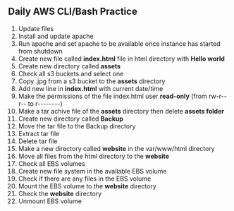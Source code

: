 ## Daily AWS CLI/Bash Practice

1. Update files
1. Install and update apache
2. Run apache and set apache to be available once instance has started from shutdown
3. Create new file called **index.html** file in html directory with **Hello world**
4. Create new directory called **assets**
5. Check all s3 buckets and select one 
6. Copy .jpg from a s3 bucket to the **assets** directory
6. Add new line in **index.html** with current date/time
7. Make the permissions of the file index.html user **read-only** (from rw-r--r-- to r--------)
8. Make a tar achive file of the **assets** directory then delete **assets folder**
9. Create new directory called **Backup**
10. Move the tar file to the Backup directory
11. Extract tar file
12. Delete tar file
13. Make a new directory called **website** in the var/www/html directory
14. Move all files from the html directory to the **website**
15. Check all EBS volumes
16. Create new file system in the available EBS volume
17. Check if there are any files in the EBS volume
18. Mount the EBS volume to the **website** directory
19. Check the **website** directory
20. Unmount EBS volume
